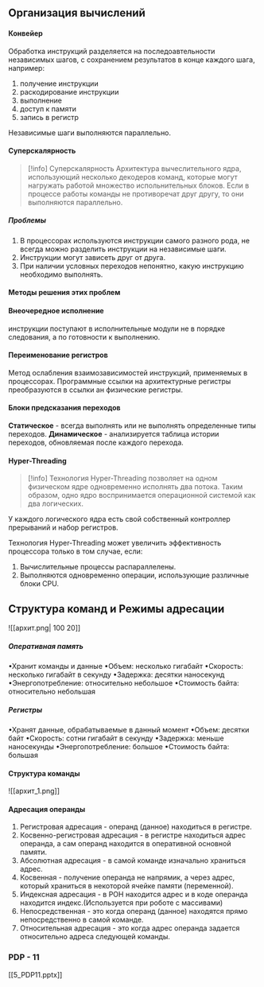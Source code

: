 ## Организация вычислений
#### Конвейер
Обработка инструкций разделяется на последоавтельности независимых шагов, с сохранением результатов в конце каждого шага, например:
1. получение инструкции
2. раскодирование инструкции
3. выполнение
4. доступ к памяти
5. запись в регистр

Независимые шаги выполняются параллельно.

#### Суперскалярность
>[!info] Суперскалярность
>Архитектура вычеслительного ядра, использующий несколько декодеров команд, которые могут нагружать работой множество испольнительных блоков.
>Если в процессе работы команды не противоречат друг другу, то они выполняются параллельно.

##### Проблемы
1. В процессорах используются инструкции самого разного рода, не всегда можно разделить инструкции на независимые шаги.
2. Инструкции могут зависеть друг от друга.
3. При наличии условных переходов непонятно, какую инструкцию необходимо выполнять.

#### Методы решения этих проблем
#### Внеочередное исполнение
инструкции поступают в исполнительные модули не в порядке следования, а по готовности к выполнению.
#### Переименование регистров
Метод ослабления взаимозависимостей инструкций, применяемых в процессорах.
Программные ссылки на архитектурные регистры преобразуются в ссылки ан физические регистры.

#### Блоки предсказания переходов
**Статическое** - всегда выполнять или не выполнять определенные типы переходов.
**Динамическое** - анализируется таблица истории переходов, обновляемая после каждого перехода.
#### Hyper-Threading

>[!info] Технология Hyper-Threading
>позволяет на одном физическом ядре одновременно исполнять два потока. Таким
>образом, одно ядро воспринимается операционной системой как два логических.

У каждого логического ядра есть свой собственный контроллер прерываний и набор регистров.

Технология Hyper-Threading может увеличить эффективность процессора только в том случае, если:
1. Вычислительные процессы распараллелены.
2. Выполняются одновременно операции, использующие различные блоки CPU.


## Структура команд и Режимы адресации

![[архит.png| 100 20]]

##### Оперативная память
•Хранит команды и данные
•Объем: несколько гигабайт
•Скорость: несколько гигабайт в секунду
•Задержка: десятки наносекунд
•Энергопотребление: относительно небольшое
•Стоимость байта: относительно небольшая

##### Регистры
•Хранят данные, обрабатываемые в данный момент
•Объем: десятки байт
•Скорость: сотни гигабайт в секунду
•Задержка: меньше наносекунды
•Энергопотребление: большое
•Стоимость байта: большая

#### Структура команды
![[архит_1.png]]

#### Адресация операнды
1) Регистровая адресация - операнд (данное) находиться в регистре.
2) Косвенно-регистровая адресация - в регистре находиться адрес операнда, а сам операнд находится в оперативной основной памяти.
3) Абсолютная адресация - в самой команде изначально храниться адрес.
4) Косвенная - получение операнда не напрямик, а через адрес, который храниться в некоторой ячейке памяти (переменной).
5) Индексная адресация - в РОН находится адрес и в коде операнда находится индекс.(Используется при роботе с массивами)
6) Непосредственная - это когда операнд (данное) находятся прямо непосредственно в самой команде.
7) Относительная адресация - это когда адрес операнда задается относительно адреса следующей команды.


### PDP - 11
[[5_PDP11.pptx]]



